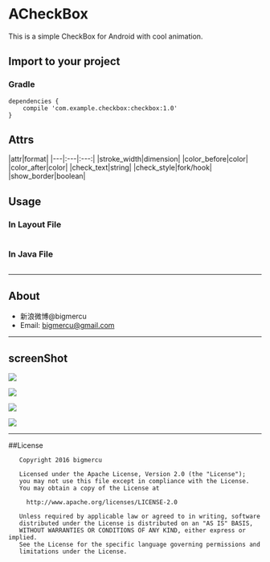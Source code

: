 # ACheckBox
This is a simple CheckBox for Android with cool animation. 


## Import to your project
### Gradle
```
dependencies {
    compile 'com.example.checkbox:checkbox:1.0'
}
```

## Attrs
|attr|format|
|---|:---|:---:|
|stroke_width|dimension|
|color_before|color|
|color_after|color|
|check_text|string|
|check_style|fork/hook|
|show_border|boolean|


## Usage
### In Layout File
``` xml

```

### In Java File
``` java

```

---

## About
- 新浪微博@bigmercu
- Email: bigmercu@gmail.com

---

## screenShot
![](http://ww4.sinaimg.cn/large/b45f56f6gw1f6ueokzh07g207a0cxdkl.gif)

![](http://ww3.sinaimg.cn/large/b45f56f6gw1f6ueatdq0jg207a0cy40t.gif)


![](http://ww3.sinaimg.cn/mw690/b45f56f6gw1f6uetfb3qnj20u01hc76z.jpg)

![](http://ww2.sinaimg.cn/mw690/b45f56f6gw1f6ueu5o0uej20u01hcwh8.jpg)

---


##License
```
   Copyright 2016 bigmercu

   Licensed under the Apache License, Version 2.0 (the "License");
   you may not use this file except in compliance with the License.
   You may obtain a copy of the License at

     http://www.apache.org/licenses/LICENSE-2.0

   Unless required by applicable law or agreed to in writing, software
   distributed under the License is distributed on an "AS IS" BASIS,
   WITHOUT WARRANTIES OR CONDITIONS OF ANY KIND, either express or implied.
   See the License for the specific language governing permissions and
   limitations under the License.
```
